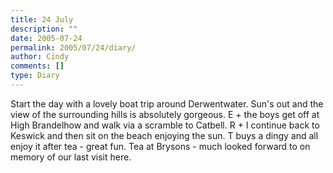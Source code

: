 ```yaml
---
title: 24 July
description: ""
date: 2005-07-24
permalink: 2005/07/24/diary/
author: Cindy
comments: []
type: Diary
---
```


Start the day with a lovely boat trip around Derwentwater. Sun's out and the view of the surrounding hills is absolutely gorgeous. E + the boys get off at High Brandelhow and walk via a scramble to Catbell. R + I continue back to Keswick and then sit on the beach enjoying the sun. T buys a dingy and all enjoy it after tea - great fun. Tea at Brysons - much looked forward to on memory of our last visit here.
